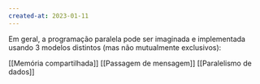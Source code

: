 ```yaml
---
created-at: 2023-01-11
---
```


Em geral, a programação paralela pode ser imaginada e implementada usando 3 modelos distintos (mas não mutualmente exclusivos):

[[Memória compartilhada]]
[[Passagem de mensagem]]
[[Paralelismo de dados]]



